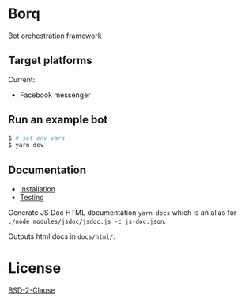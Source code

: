 # Borq
Bot orchestration framework

## Target platforms
Current:
 - Facebook messenger

## Run an example bot
``` bash
$ # set env vars
$ yarn dev
```

## Documentation
 * [Installation](docs/Install.md)
 * [Testing](docs/Testing.md)

Generate JS Doc HTML documentation `yarn docs` which is an alias
 for `./node_modules/jsdoc/jsdoc.js -c js-doc.json`.

Outputs html docs in `docs/html/`.

# License
[BSD-2-Clause](LICENSE)
